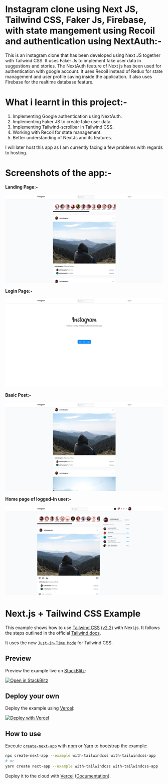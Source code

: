 # Instagram clone using Next JS, Tailwind CSS, Faker Js, Firebase, with state mangement using Recoil and authentication using NextAuth:-
This is an instagram clone that has been developed using Next JS together with Tailwind CSS. It uses Faker Js to implement fake user data in suggestions and stories. The NextAuth feature of Next js has been used for authentication with google account. It uses Recoil instead of Redux for state management and user profile saving inside the application. It also uses Firebase for the realtime database feature.

# What i learnt in this project:-
1) Implementing Google authentication using NextAuth.
2) Implementing Faker JS to create fake user data.
3) Implementing Tailwind-scrollbar in Tailwind CSS.
4) Working with Recoil for state management.
5) Better understanding of NextJs and its features.  


I will later host this app as I am currently facing a few problems with regards to hosting.

# Screenshots of the app:-
<p><b>Landing Page:-</b></p>
<img src="./ss/s1.png" alt="pic1" />
<p><b>Login Page:-</b></p>
<img src="./ss/s3.png" alt="pic2" />
<p><b>Basic Post:-</b></p>
<img src="./ss/s2.png" alt="pic3" />
<p><b>Home page of logged-in user:-</b></p>
<img src="./ss/s4.png" alt="pic4" />



# Next.js + Tailwind CSS Example

This example shows how to use [Tailwind CSS](https://tailwindcss.com/) [(v2.2)](https://blog.tailwindcss.com/tailwindcss-2-2) with Next.js. It follows the steps outlined in the official [Tailwind docs](https://tailwindcss.com/docs/guides/nextjs).

It uses the new [`Just-in-Time Mode`](https://tailwindcss.com/docs/just-in-time-mode) for Tailwind CSS.

## Preview

Preview the example live on [StackBlitz](http://stackblitz.com/):

[![Open in StackBlitz](https://developer.stackblitz.com/img/open_in_stackblitz.svg)](https://stackblitz.com/github/vercel/next.js/tree/canary/examples/with-tailwindcss)

## Deploy your own

Deploy the example using [Vercel](https://vercel.com?utm_source=github&utm_medium=readme&utm_campaign=next-example):

[![Deploy with Vercel](https://vercel.com/button)](https://vercel.com/new/git/external?repository-url=https://github.com/vercel/next.js/tree/canary/examples/with-tailwindcss&project-name=with-tailwindcss&repository-name=with-tailwindcss)

## How to use

Execute [`create-next-app`](https://github.com/vercel/next.js/tree/canary/packages/create-next-app) with [npm](https://docs.npmjs.com/cli/init) or [Yarn](https://yarnpkg.com/lang/en/docs/cli/create/) to bootstrap the example:

```bash
npx create-next-app --example with-tailwindcss with-tailwindcss-app
# or
yarn create next-app --example with-tailwindcss with-tailwindcss-app
```

Deploy it to the cloud with [Vercel](https://vercel.com/new?utm_source=github&utm_medium=readme&utm_campaign=next-example) ([Documentation](https://nextjs.org/docs/deployment)).
